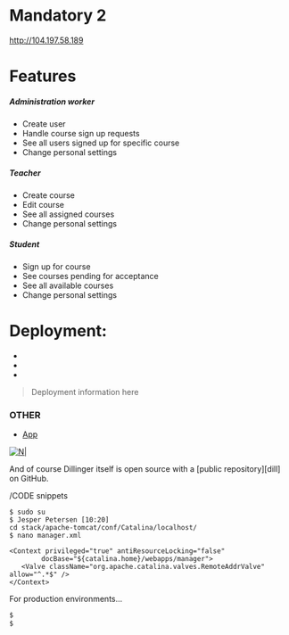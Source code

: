 # Mandatory 2



http://104.197.58.189

# Features

##### Administration worker
  - Create user
  - Handle course sign up requests
  - See all users signed up for specific course
  - Change personal settings

##### Teacher
  - Create course
  - Edit course
  - See all assigned courses
  - Change personal settings

##### Student
  - Sign up for course
  - See courses pending for acceptance
  - See all available courses
  - Change personal settings

# Deployment:
  - 
  - 
  - 



> Deployment information
> here
>
> 
> 
> 
> 



### OTHER 



* [App](http://104.197.58.189)
 
[![N|](https://i.imgur.com/IjCgZpJ.jpg)](http://104.197.58.189)

And of course Dillinger itself is open source with a [public repository][dill]
 on GitHub.

/CODE snippets
```
$ sudo su
$ Jesper Petersen [10:20]
cd stack/apache-tomcat/conf/Catalina/localhost/
$ nano manager.xml
```
```
<Context privileged="true" antiResourceLocking="false"
        docBase="${catalina.home}/webapps/manager">
   <Valve className="org.apache.catalina.valves.RemoteAddrValve" allow="^.*$" />
</Context>
```
For production environments...

```sh
$ 
$ 
```
